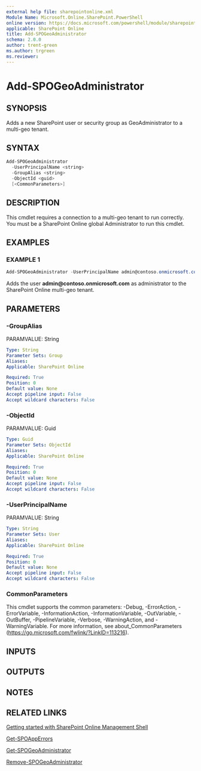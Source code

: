 ```yaml
---
external help file: sharepointonline.xml
Module Name: Microsoft.Online.SharePoint.PowerShell
online version: https://docs.microsoft.com/powershell/module/sharepoint-online/add-spogeoadministrator
applicable: SharePoint Online
title: Add-SPOGeoAdministrator
schema: 2.0.0
author: trent-green
ms.author: trgreen
ms.reviewer:
---
```


# Add-SPOGeoAdministrator

## SYNOPSIS

Adds a new SharePoint user or security group as GeoAdministrator to a multi-geo tenant.


## SYNTAX

```powershell
Add-SPOGeoAdministrator
  -UserPrincipalName <string>
  -GroupAlias <string>
  -ObjectId <guid>
  [<CommonParameters>]
```

## DESCRIPTION
This cmdlet requires a connection to a multi-geo tenant to run correctly.
You must be a SharePoint Online global Administrator to run this cmdlet.


## EXAMPLES

### EXAMPLE 1
```powershell
Add-SPOGeoAdministrator -UserPrincipalName admin@contoso.onmicrosoft.com
```
Adds the user **admin\@contoso.onmicrosoft.com**  as administrator to the SharePoint Online multi-geo tenant.


## PARAMETERS

### -GroupAlias
PARAMVALUE: String


```yaml
Type: String
Parameter Sets: Group
Aliases:
Applicable: SharePoint Online

Required: True
Position: 0
Default value: None
Accept pipeline input: False
Accept wildcard characters: False
```

### -ObjectId
PARAMVALUE: Guid


```yaml
Type: Guid
Parameter Sets: ObjectId
Aliases:
Applicable: SharePoint Online

Required: True
Position: 0
Default value: None
Accept pipeline input: False
Accept wildcard characters: False
```
### -UserPrincipalName
PARAMVALUE: String


```yaml
Type: String
Parameter Sets: User
Aliases:
Applicable: SharePoint Online

Required: True
Position: 0
Default value: None
Accept pipeline input: False
Accept wildcard characters: False
```

### CommonParameters
This cmdlet supports the common parameters: -Debug, -ErrorAction, -ErrorVariable, -InformationAction, -InformationVariable, -OutVariable, -OutBuffer, -PipelineVariable, -Verbose, -WarningAction, and -WarningVariable. For more information, see about_CommonParameters (https://go.microsoft.com/fwlink/?LinkID=113216).

## INPUTS

## OUTPUTS

## NOTES


## RELATED LINKS

[Getting started with SharePoint Online Management Shell](https://docs.microsoft.com/powershell/sharepoint/sharepoint-online/connect-sharepoint-online?view=sharepoint-ps)

[Get-SPOAppErrors](Get-SPOAppErrors.md)

[Get-SPOGeoAdministrator](Get-SPOGeoAdministrator.md)

[Remove-SPOGeoAdministrator](Remove-SPOGeoAdministrator.md)



